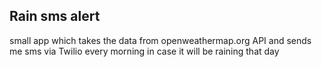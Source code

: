 <h2>Rain sms alert</h2>
small app which takes the data from openweathermap.org API and sends me sms via Twilio every morning in case it will be raining that day
